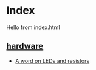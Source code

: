 # Index

Hello from index.html

## [hardware](hardware)

- [A word on LEDs and resistors](led_resistor.html)